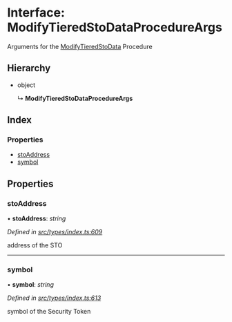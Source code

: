 # Interface: ModifyTieredStoDataProcedureArgs

Arguments for the [ModifyTieredStoData](../enums/_types_index_.proceduretype.md#modifytieredstodata) Procedure

## Hierarchy

* object

  ↳ **ModifyTieredStoDataProcedureArgs**

## Index

### Properties

* [stoAddress](_types_index_.modifytieredstodataprocedureargs.md#stoaddress)
* [symbol](_types_index_.modifytieredstodataprocedureargs.md#symbol)

## Properties

###  stoAddress

• **stoAddress**: *string*

*Defined in [src/types/index.ts:609](https://github.com/PolymathNetwork/polymath-sdk/blob/ade5412/src/types/index.ts#L609)*

address of the STO

___

###  symbol

• **symbol**: *string*

*Defined in [src/types/index.ts:613](https://github.com/PolymathNetwork/polymath-sdk/blob/ade5412/src/types/index.ts#L613)*

symbol of the Security Token
